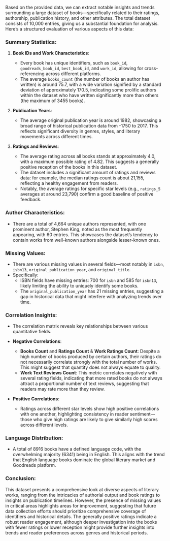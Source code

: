 Based on the provided data, we can extract notable insights and trends surrounding a large dataset of books—specifically related to their ratings, authorship, publication history, and other attributes. The total dataset consists of 10,000 entries, giving us a substantial foundation for analysis. Here’s a structured evaluation of various aspects of this data:

### Summary Statistics:

1. **Book IDs and Work Characteristics**:
   - Every book has unique identifiers, such as `book_id`, `goodreads_book_id`, `best_book_id`, and `work_id`, allowing for cross-referencing across different platforms.
   - The average `books_count` (the number of books an author has written) is around 75.7, with a wide variation signified by a standard deviation of approximately 170.5, indicating some prolific authors within the dataset who have written significantly more than others (the maximum of 3455 books).

2. **Publication Years**:
   - The average original publication year is around 1982, showcasing a broad range of historical publication data from -1750 to 2017. This reflects significant diversity in genres, styles, and literary movements across different times.

3. **Ratings and Reviews**:
   - The average rating across all books stands at approximately 4.0, with a maximum possible rating of 4.82. This suggests a generally positive reception of the books in this dataset.
   - The dataset includes a significant amount of ratings and reviews data: for example, the median ratings count is about 21,155, reflecting a healthy engagement from readers.
   - Notably, the average ratings for specific star levels (e.g., `ratings_5` averages at around 23,790) confirm a good baseline of positive feedback.

### Author Characteristics:

- There are a total of 4,664 unique authors represented, with one prominent author, Stephen King, noted as the most frequently appearing, with 60 entries. This showcases the dataset’s tendency to contain works from well-known authors alongside lesser-known ones.

### Missing Values:

- There are various missing values in several fields—most notably in `isbn`, `isbn13`, `original_publication_year`, and `original_title`. 
- Specifically:
   - ISBN fields have missing entries: 700 for `isbn` and 585 for `isbn13`, likely limiting the ability to uniquely identify some books.
   - The `original_publication_year` has 21 missing entries, suggesting a gap in historical data that might interfere with analyzing trends over time.

### Correlation Insights:

- The correlation matrix reveals key relationships between various quantitative fields. 
- **Negative Correlations**:
   - **Books Count** and **Ratings Count** & **Work Ratings Count**: Despite a high number of books produced by certain authors, their ratings do not necessarily correlate strongly with the total number of works. This might suggest that quantity does not always equate to quality.
   - **Work Text Reviews Count**: This metric correlates negatively with several rating fields, indicating that more rated books do not always attract a proportional number of text reviews, suggesting that readers may rate more than they review.

- **Positive Correlations**:
   - Ratings across different star levels show high positive correlations with one another, highlighting consistency in reader sentiment—those who give high ratings are likely to give similarly high scores across different levels.

### Language Distribution:

- A total of 8916 books have a defined language code, with the overwhelming majority (6341) being in English. This aligns with the trend that English language books dominate the global literary market and Goodreads platform.

### Conclusion:

This dataset presents a comprehensive look at diverse aspects of literary works, ranging from the intricacies of authorial output and book ratings to insights on publication timelines. However, the presence of missing values in critical areas highlights areas for improvement, suggesting that future data collection efforts should prioritize comprehensive coverage of identifiers and historical details. The generally positive ratings indicate a robust reader engagement, although deeper investigation into the books with fewer ratings or lower reception might provide further insights into trends and reader preferences across genres and historical periods.